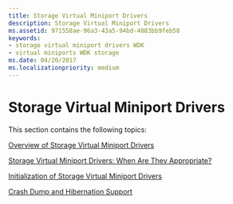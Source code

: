 ```yaml
---
title: Storage Virtual Miniport Drivers
description: Storage Virtual Miniport Drivers
ms.assetid: 971558ae-96a3-43a5-94bd-4883bb9feb58
keywords:
- storage virtual miniport drivers WDK
- virtual miniports WDK storage
ms.date: 04/20/2017
ms.localizationpriority: medium
---
```


# Storage Virtual Miniport Drivers


This section contains the following topics:

[Overview of Storage Virtual Miniport Drivers](overview-of-storage-virtual-miniport-drivers.md)

[Storage Virtual Miniport Drivers: When Are They Appropriate?](storage-virtual-miniport-drivers--when-are-they-appropriate-.md)

[Initialization of Storage Virtual Miniport Drivers](initialization-of-storage-virtual-miniport-drivers.md)

[Crash Dump and Hibernation Support](crash-dump-and-hibernation-support.md)

 

 




